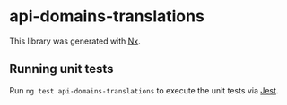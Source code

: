 # api-domains-translations

This library was generated with [Nx](https://nx.dev).

## Running unit tests

Run `ng test api-domains-translations` to execute the unit tests via [Jest](https://jestjs.io).
